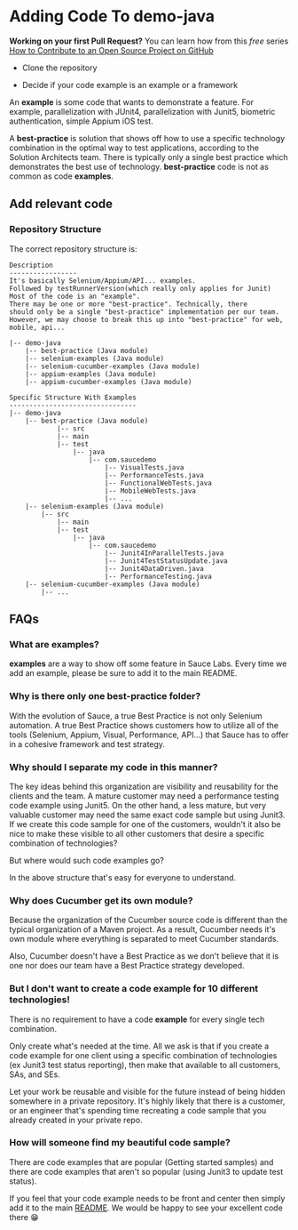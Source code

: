# Adding Code To demo-java

**Working on your first Pull Request?** You can learn how from this *free* series [How to Contribute to an Open Source Project on GitHub](https://kcd.im/pull-request)

* Clone the repository

* Decide if your code example is an example or a framework

An **example** is some code that wants to demonstrate a feature. 
For example, parallelization with JUnit4, parallelization with
Junit5,
biometric authentication, simple Appium iOS test.

A **best-practice** is solution that shows off
how to use a specific technology combination in the optimal way
to test applications, according to the Solution Architects team. There is typically
only a single best practice which demonstrates the best use of technology.
**best-practice** code is not as common as code **examples**.

## Add relevant code

### Repository Structure

The correct repository structure is:

```text
Description
-----------------
It's basically Selenium/Appium/API... examples.
Followed by testRunnerVersion(which really only applies for Junit)
Most of the code is an "example".
There may be one or more "best-practice". Technically, there 
should only be a single "best-practice" implementation per our team.
However, we may choose to break this up into "best-practice" for web, mobile, api...

|-- demo-java
    |-- best-practice (Java module)
    |-- selenium-examples (Java module)
    |-- selenium-cucumber-examples (Java module)
    |-- appium-examples (Java module)
    |-- appium-cucumber-examples (Java module)
```

```text
Specific Structure With Examples
--------------------------------
|-- demo-java
    |-- best-practice (Java module)
            |-- src
            |-- main
            |-- test
                |-- java
                    |-- com.saucedemo
                        |-- VisualTests.java
                        |-- PerformanceTests.java
                        |-- FunctionalWebTests.java
                        |-- MobileWebTests.java
                        |-- ...
    |-- selenium-examples (Java module)
        |-- src
            |-- main
            |-- test
                |-- java
                    |-- com.saucedemo
                        |-- Junit4InParallelTests.java
                        |-- Junit4TestStatusUpdate.java
                        |-- Junit4DataDriven.java
                        |-- PerformanceTesting.java
    |-- selenium-cucumber-examples (Java module)
        |-- ...
```

## FAQs

### What are examples?

**examples** are a way to show off some feature in Sauce Labs.
Every time we add an example, please be sure to add it to the main README.

### Why is there only one best-practice folder?

With the evolution of Sauce, a true Best Practice is not only
Selenium automation. A true Best Practice shows customers
how to utilize all of the tools (Selenium, Appium, Visual, Performance, API...)
that Sauce has to offer in a cohesive framework
and test strategy.

### Why should I separate my code in this manner?

The key ideas behind this organization are visibility and 
reusability for the clients and the team. A mature customer may need
a performance testing code example using Junit5. On the other
hand, a less mature, but very valuable customer may need the 
same exact code sample but using Junit3. If we create
this code sample for one of the customers, wouldn't it
also be nice to make these visible to all other customers
that desire a specific combination of technologies?

But where would such code examples go? 

In the above structure that's easy for everyone to understand.

### Why does Cucumber get its own module?

Because the organization of the Cucumber source code is
different than the typical organization of a Maven project.
As a result, Cucumber needs it's own module where everything
is separated to meet Cucumber standards.

Also, Cucumber doesn't have a Best Practice as we don't
believe that it is one nor does our team have a Best Practice strategy
developed.

### But I don't want to create a code example for 10 different technologies!

There is no requirement to have a code **example** for every single tech combination.

Only create what's needed at the time. 
All we ask is that if you create a code example for one client
using a specific combination of technologies (ex Junit3 test status reporting), 
then make
that available to all customers, SAs, and SEs. 

Let your work be reusable and visible for the future instead
of being hidden somewhere in a private repository. It's highly
likely that there is a customer, or an engineer that's 
spending time recreating a code sample that you already 
created in your private repo.

### How will someone find my beautiful code sample?

There are code examples that are popular 
(Getting started samples) and there are code examples that
aren't so popular (using Junit3 to update test status).

If you feel that your code example needs to be front and
center then simply add it to the main [README](README.md).
We would be happy to see your excellent code there 😁
